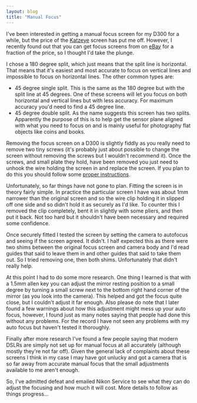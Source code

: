 ```yaml
---
layout: blog
title: "Manual Focus"
---
```


I've been interested in getting a manual focus screen for my D300 for a while, but the price of the [Katzeye](http://www.katzeyeoptics.com/item--Nikon-D300-D300s-Focusing-Screen--prod_D300.html) screen has put me off. However, I recently found out that you can get focus screens from on [eBay](http://shop.ebay.co.uk/?_from=R40&_trksid=p3907.m570.l1313&_nkw=d300+focus+screen&_sacat=See-All-Categories) for a fraction of the price, so I thought I'd take the plunge.

I chose a 180 degree split, which just means that the split line is horizontal. That means that it's easiest and most accurate to focus on vertical lines and impossible to focus on horizontal lines. The other common types are:

- 45 degree single split. This is the same as the 180 degree but with the split line at 45 degrees. One of these screens will let you focus on both horizontal and vertical lines but with less accuracy. For maximum accuracy you'd need to find a 45 degree line.
- 45 degree double split. As the name suggests this screen has two splits. Apparently the purpose of this is to help get the sensor plane aligned with what you need to focus on and is mainly useful for photography flat objects like coins and books.

Removing the focus screen on a D300 is slightly fiddly as you really need to remove two tiny screws (it's probably just about possible to change the screen without removing the screws but I wouldn't recommend it). Once the screws, and small plate they hold, have been removed you just need to unhook the wire holding the screen in and replace the screen. If you plan to do this you should follow some [proper instructions](http://www.focusingscreen.com/work/d300en.htm).

Unfortunately, so far things have not gone to plan. Fitting the screen is in theory fairly simple. In practice the particular screen I have was about 1mm narrower than the original screen and so the wire clip holding it in slipped off one side and so didn't hold it as securely as I'd like. To counter this I removed the clip completely, bent it in slightly with some pliers, and then put it back. Not too hard but it shouldn't have been necessary and required some confidence.

Once securely fitted I tested the screen by setting the camera to autofocus and seeing if the screen agreed. It didn't. I half expected this as there were two shims between the original focus screen and camera body and I'd read guides that said to leave them in and other guides that said to take them out. So I tried removing one, then both shims. Unfortunately that didn't really help.

At this point I had to do some more research. One thing I learned is that with a 1.5mm allen key you can adjust the mirror resting position to a small degree by turning a small screw next to the bottom right hand corner of the mirror (as you look into the camera). This helped and got the focus quite close, but I couldn't adjust it far enough. Also please do note that I later found a few warnings about how this adjustment might mess up your auto focus, however, I found just as many notes saying that people had done this without any problems. For the record I have not seen any problems with my auto focus but haven't tested it thoroughly.

Finally after more research I've found a few people saying that modern DSLRs are simply not set up for manual focus at all accurately (although mostly they're not far off). Given the general lack of complaints about these screens I think in my case I may have got unlucky and got a camera that is so far away from accurate manual focus that the small adjustments available to me aren't enough.

So, I've admitted defeat and emailed Nikon Service to see what they can do adjust the focusing and how much it will cost. More details to follow as things progress... 